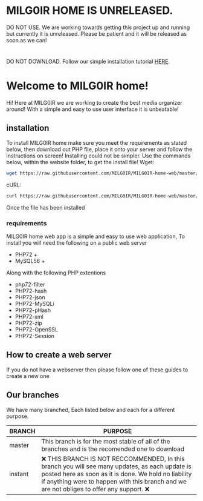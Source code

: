 
# MILG0IR HOME IS UNRELEASED.
DO NOT USE. We are working towards getting this project up and running but currently it is unreleased. Please be patient and it will be released as soon as we can!
#
DO NOT DOWNLOAD. Follow our simple installation tutorial [HERE](#installation).
# Welcome to MILG0IR home!
Hi! Here at MILG0IR we are working to create the best media organizer around! With a simple and easy to use user interface it is unbeatable!

## installation
To install MILG0IR home make sure you meet the requirements as stated below, then download out PHP file, place it onto your server and follow the instructions on screen! Installing could not be simpler. Use the commands below, within the website folder,  to get the install file!
Wget:
```sh
wget https://raw.githubusercontent.com/MILG0IR/MILG0IR-home-web/master/install.php
```
cURL:
```sh
curl https://raw.githubusercontent.com/MILG0IR/MILG0IR-home-web/master/install.php > install.php
```
Once the file has been installed

### requirements
MILG0IR home web app is a simple and easy to use web application, To install you will need the following on a public web server

- PHP72 +
- MySQL56 +

Along with the following PHP extentions

- php72-filter
- PHP72-hash
- PHP72-json
- PHP72-MySQLi
- PHP72-pHash
- PHP72-xml
- PHP72-zip
- PHP72-OpenSSL
- PHP72-Session

## How to create a web server
If you do not have a webserver then please follow one of these guides to create a new one

## Our branches
We have many branched, Each listed below and each for a different purpose.

| BRANCH          | PURPOSE |
| --------------- | ------- |
| master          | This branch is for the most stable of all of the branches and is the recomended one to download |
| instant         | :x: THIS BRANCH IS NOT RECCOMMENDED, In this branch you will see many updates, as each update is posted here as soon as it is done. We hold no liability if anything were to happen with this branch and we are not obliges to offer any support. :x:| 
